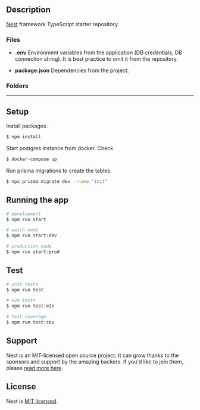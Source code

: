 ## Description

[Nest](https://github.com/nestjs/nest) framework TypeScript starter repository.

### Files

- **.env**
Environment variables from the application (DB credentials, DB connection string). It is best practice to omit it from the repository.

- **package.json**
Dependencies from the project.

### Folders

---
## Setup

Install packages.
```bash
$ npm install
```

Start postgres instance from docker. Check
```bash
$ docker-compose up
```

Run prisma migrations to create the tables.
```bash
$ npx prisma migrate dev --name "init"
```

## Running the app

```bash
# development
$ npm run start

# watch mode
$ npm run start:dev

# production mode
$ npm run start:prod
```

## Test

```bash
# unit tests
$ npm run test

# e2e tests
$ npm run test:e2e

# test coverage
$ npm run test:cov
```

## Support

Nest is an MIT-licensed open source project. It can grow thanks to the sponsors and support by the amazing backers. If you'd like to join them, please [read more here](https://docs.nestjs.com/support).

## License

Nest is [MIT licensed](LICENSE).
